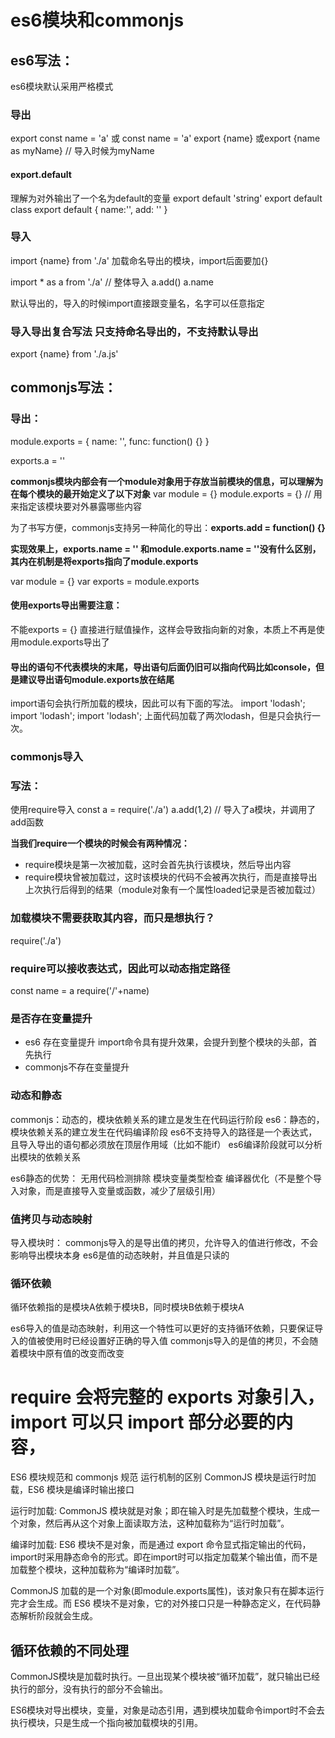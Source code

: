 # es6模块和commonjs

## es6写法：
es6模块默认采用严格模式

### 导出
export const name = 'a'
或
const name = 'a'
export {name}
或export {name as myName} // 导入时候为myName


#### export.default
理解为对外输出了一个名为default的变量
export default 'string'
export default class
export default {
    name:'',
    add: ''
}


### 导入
import {name} from './a'
加载命名导出的模块，import后面要加{}

import * as a from './a' // 整体导入
a.add()
a.name

默认导出的，导入的时候import直接跟变量名，名字可以任意指定

### 导入导出复合写法 只支持命名导出的，不支持默认导出
export {name} from './a.js'


















## commonjs写法：
### 导出：
module.exports = {
    name: '',
    func: function() {}
}

exports.a = ''

**commonjs模块内部会有一个module对象用于存放当前模块的信息，可以理解为在每个模块的最开始定义了以下对象**
var module = {}
module.exports = {} // 用来指定该模块要对外暴露哪些内容

为了书写方便，commonjs支持另一种简化的导出：**exports.add = function() {}**

**实现效果上，exports.name = '' 和module.exports.name = ''没有什么区别，其内在机制是将exports指向了module.exports**

var module = {}
var exports = module.exports

#### 使用exports导出需要注意：
不能exports = {} 直接进行赋值操作，这样会导致指向新的对象，本质上不再是使用module.exports导出了

#### 导出的语句不代表模块的末尾，导出语句后面仍旧可以指向代码比如console，但是建议导出语句module.exports放在结尾
import语句会执行所加载的模块，因此可以有下面的写法。
import 'lodash';
import 'lodash';
import 'lodash';
上面代码加载了两次lodash，但是只会执行一次。


### commonjs导入

### 写法：
使用require导入
const a = require('./a')
a.add(1,2) // 导入了a模块，并调用了add函数

**当我们require一个模块的时候会有两种情况：**
- require模块是第一次被加载，这时会首先执行该模块，然后导出内容
- require模块曾被加载过，这时该模块的代码不会被再次执行，而是直接导出上次执行后得到的结果（module对象有一个属性loaded记录是否被加载过）

### 加载模块不需要获取其内容，而只是想执行？
require('./a')

### require可以接收表达式，因此可以动态指定路径
const name = a
require('/'+name)









### 是否存在变量提升
 - es6 存在变量提升 import命令具有提升效果，会提升到整个模块的头部，首先执行
 - commonjs不存在变量提升

### 动态和静态
commonjs：动态的，模块依赖关系的建立是发生在代码运行阶段
es6：静态的，模块依赖关系的建立发生在代码编译阶段
es6不支持导入的路径是一个表达式，且导入导出的语句都必须放在顶层作用域（比如不能if）
es6编译阶段就可以分析出模块的依赖关系

es6静态的优势：
无用代码检测排除
模块变量类型检查
编译器优化（不是整个导入对象，而是直接导入变量或函数，减少了层级引用）

### 值拷贝与动态映射
导入模块时：
commonjs导入的是导出值的拷贝，允许导入的值进行修改，不会影响导出模块本身
es6是值的动态映射，并且值是只读的


### 循环依赖
循环依赖指的是模块A依赖于模块B，同时模块B依赖于模块A

es6导入的值是动态映射，利用这一个特性可以更好的支持循环依赖，只要保证导入的值被使用时已经设置好正确的导入值
commonjs导入的是值的拷贝，不会随着模块中原有值的改变而改变

# require 会将完整的 exports 对象引入，import 可以只 import 部分必要的内容，


ES6 模块规范和 commonjs 规范 运行机制的区别
CommonJS 模块是运行时加载，ES6 模块是编译时输出接口

运行时加载: CommonJS 模块就是对象；即在输入时是先加载整个模块，生成一个对象，然后再从这个对象上面读取方法，这种加载称为“运行时加载”。

编译时加载: ES6 模块不是对象，而是通过 export 命令显式指定输出的代码，import时采用静态命令的形式。即在import时可以指定加载某个输出值，而不是加载整个模块，这种加载称为“编译时加载”。

CommonJS 加载的是一个对象(即module.exports属性)，该对象只有在脚本运行完才会生成。而 ES6 模块不是对象，它的对外接口只是一种静态定义，在代码静态解析阶段就会生成。



## 循环依赖的不同处理

CommonJS模块是加载时执行。一旦出现某个模块被“循环加载”，就只输出已经执行的部分，没有执行的部分不会输出。

ES6模块对导出模块，变量，对象是动态引用，遇到模块加载命令import时不会去执行模块，只是生成一个指向被加载模块的引用。